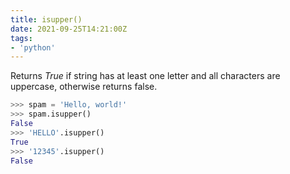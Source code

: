 ```yaml
---
title: isupper()
date: 2021-09-25T14:21:00Z
tags:
- 'python'
---
```


Returns _True_ if string has at least one letter and all characters are
uppercase, otherwise returns false.

```python
>>> spam = 'Hello, world!'
>>> spam.isupper()
False
>>> 'HELLO'.isupper()
True
>>> '12345'.isupper()
False
```
